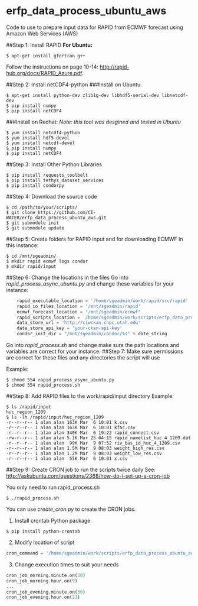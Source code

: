 # erfp_data_process_ubuntu_aws
Code to use to prepare input data for RAPID from ECMWF forecast using Amazon Web Services (AWS)

##Step 1: Install RAPID
**For Ubuntu:**
```
$ apt-get install gfortran g++
```
Follow the instructions on page 10-14: http://rapid-hub.org/docs/RAPID_Azure.pdf.

##Step 2: Install netCDF4-python
###Install on Ubuntu:
```
$ apt-get install python-dev zlib1g-dev libhdf5-serial-dev libnetcdf-dev 
$ pip install numpy
$ pip install netCDF4
```
###Install on Redhat:
*Note: this tool was desgined and tested in Ubuntu*
```
$ yum install netcdf4-python
$ yum install hdf5-devel
$ yum install netcdf-devel
$ pip install numpy
$ pip install netCDF4
```
##Step 3: Install Other Python Libraries
```
$ pip install requests_toolbelt
$ pip install tethys_dataset_services
$ pip install condorpy
```
##Step 4: Download the source code
```
$ cd /path/to/your/scripts/
$ git clone https://github.com/CI-WATER/erfp_data_process_ubuntu_aws.git
$ git submodule init
$ git submodule update
```
##Step 5: Create folders for RAPID input and for downloading ECMWF
In this instance:
```
$ cd /mnt/sgeadmin/
$ mkdir rapid ecmwf logs condor
$ mkdir rapid/input
```
##Step 6: Change the locations in the files
Go into *rapid_process_async_ubuntu.py* and change these variables for your instance:
```python
    rapid_executable_location = '/home/sgeadmin/work/rapid/src/rapid'
    rapid_io_files_location = '/mnt/sgeadmin/rapid'
    ecmwf_forecast_location = "/mnt/sgeadmin/ecmwf"
    rapid_scripts_location = '/home/sgeadmin/work/scripts/erfp_data_process_ubuntu_aws'
    data_store_url = 'http://ciwckan.chpc.utah.edu'
    data_store_api_key = 'your-ckan-api-key'
    condor_init_dir = "/mnt/sgeadmin/condor/%s" % date_string
```
Go into *rapid_process.sh* and change make sure the path locations and variables are correct for your instance.
##Step 7: Make sure permissions are correct for these files and any directories the script will use

Example:
```
$ chmod 554 rapid_process_async_ubuntu.py
$ chmod 554 rapid_process.sh
```
##Step 8: Add RAPID files to the work/rapid/input directory
Example:
```
$ ls /rapid/input
huc_region_1209
$ ls -lh /rapid/input/huc_region_1209
-r--r--r-- 1 alan alan 163K Mar  6 10:01 k.csv
-r--r--r-- 1 alan alan 163K Mar  6 10:01 kfac.csv
-r--r--r-- 1 alan alan 340K Mar  6 19:22 rapid_connect.csv
-rw-r--r-- 1 alan alan 5.1K Mar 25 04:15 rapid_namelist_huc_4_1209.dat
-r--r--r-- 1 alan alan  99K Mar  9 07:52 riv_bas_id_huc_4_1209.csv
-r--r--r-- 1 alan alan 1.5M Mar  9 08:03 weight_high_res.csv
-r--r--r-- 1 alan alan 1.2M Mar  9 08:03 weight_low_res.csv
-r--r--r-- 1 alan alan  55K Mar  6 10:01 x.csv
```
##Step 9: Create CRON job to run the scripts twice daily
See: http://askubuntu.com/questions/2368/how-do-i-set-up-a-cron-job

You only need to run rapid_process.sh
```
$ ./rapid_process.sh
```
You can use *create_cron.py* to create the CRON jobs.

1) Install crontab Python package.
```
$ pip install python-crontab
```
2) Modify location of script
```python
cron_command = '/home/sgeadmin/work/scripts/erfp_data_process_ubuntu_aws/rapid_process.sh' 
```
3) Change execution times to suit your needs
```python
cron_job_morning.minute.on(30)
cron_job_morning.hour.on(9)
...
cron_job_evening.minute.on(30)
cron_job_evening.hour.on(21)
```

